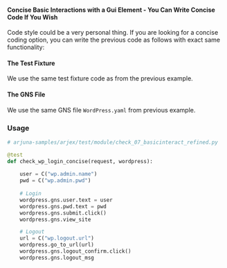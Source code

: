 #### Concise Basic Interactions with a Gui Element - You Can Write Concise Code If You Wish

Code style could be a very personal thing. If you are looking for a concise coding option, you can write the previous code as follows with exact same functionality:

#### The Test Fixture

We use the same test fixture code as from the previous example.

#### The GNS File

We use the same GNS file `WordPress.yaml` from previous example.

### Usage

```python
# arjuna-samples/arjex/test/module/check_07_basicinteract_refined.py

@test
def check_wp_login_concise(request, wordpress):
    
    user = C("wp.admin.name")
    pwd = C("wp.admin.pwd")
    
    # Login
    wordpress.gns.user.text = user
    wordpress.gns.pwd.text = pwd
    wordpress.gns.submit.click()
    wordpress.gns.view_site

    # Logout
    url = C("wp.logout.url")
    wordpress.go_to_url(url)
    wordpress.gns.logout_confirm.click()
    wordpress.gns.logout_msg
```
